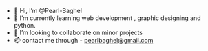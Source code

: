 - 👋 Hi, I’m @Pearl-Baghel
- 🌱 I’m currently learning web development , graphic designing and python.
- 💞️ I’m looking to collaborate on minor projects
- 📫 contact me through - pearlbaghel@gmail.com

<!---
Pearl-Baghel/Pearl-Baghel is a ✨ special ✨ repository because its `README.md` (this file) appears on your GitHub profile.
You can click the Preview link to take a look at your changes.
--->
